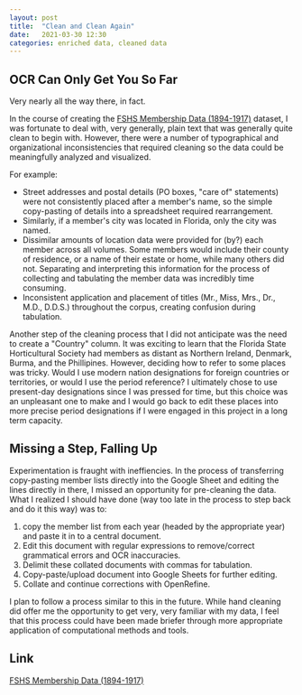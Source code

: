 ```yaml
---
layout: post
title:  "Clean and Clean Again"
date:   2021-03-30 12:30
categories: enriched data, cleaned data
---
```


##  OCR Can Only Get You So Far 

Very nearly all the way there, in fact. 

In the course of creating the [FSHS Membership Data (1894-1917)](https://github.com/comp-methods-fsu-2021/Florida-State-Horticultural-Society-Annual-Meeting-Proceedings/blob/beaadf4d2b426bec19ac4baaa60d20cff615ae59/Metadata/FSHS%20Membership%20Data%20(1894-1917)) dataset, I was fortunate to deal with, very generally, plain text that was generally quite clean to begin with. However, there were a number of typographical and organizational inconsistencies that required cleaning so the data could be meaningfully analyzed and visualized. 

For example:
* Street addresses and postal details (PO boxes, "care of" statements) were not consistently placed after a member's name, so the simple copy-pasting of details into a spreadsheet required rearrangement. 
* Similarly, if a member's city was located in Florida, only the city was named. 
* Dissimilar amounts of location data were provided for (by?) each member across all volumes. Some members would include their county of residence, or a name of their estate or home, while many others did not. Separating and interpreting this information for the process of collecting and tabulating the member data was incredibly time consuming.
* Inconsistent application and placement of titles (Mr., Miss, Mrs., Dr., M.D., D.D.S.) throughout the corpus, creating confusion during tabulation.

Another step of the cleaning process that I did not anticipate was the need to create a "Country" column. It was exciting to learn that the Florida State Horticultural Society had members as distant as Northern Ireland, Denmark, Burma, and the Phillipines. However, deciding how to refer to some places was tricky. Would I use modern nation designations for foreign countries or territories, or would I use the period reference? I ultimately chose to use present-day designations since I was pressed for time, but this choice was an unpleasant one to make and I would go back to edit these places into more precise period designations if I were engaged in this project in a long term capacity.

## Missing a Step, Falling Up

Experimentation is fraught with ineffiencies. In the process of transferring copy-pasting member lists directly into the Google Sheet and editing the lines directly in there, I missed an opportunity for pre-cleaning the data. What I realized I should have done (way too late in the process to step back and do it this way) was to:

1. copy the member list from each year (headed by the appropriate year) and paste it in to a central document.
2. Edit this document with regular expressions to remove/correct grammatical errors and OCR inaccuracies.
3. Delimit these collated documents with commas for tabulation.
4. Copy-paste/upload document into Google Sheets for further editing.
5. Collate and continue corrections with OpenRefine.

I  plan to follow a process similar to this in the future. While hand cleaning did offer me the opportunity to get very, very familiar with my data, I feel that this process could have been made briefer through more appropriate application of computational methods and tools. 

## Link
[FSHS Membership Data (1894-1917)](https://github.com/comp-methods-fsu-2021/Florida-State-Horticultural-Society-Annual-Meeting-Proceedings/blob/beaadf4d2b426bec19ac4baaa60d20cff615ae59/Metadata/FSHS%20Membership%20Data%20(1894-1917))



